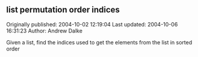 ## list permutation order indices

Originally published: 2004-10-02 12:19:04
Last updated: 2004-10-06 16:31:23
Author: Andrew Dalke

Given a list, find the indices used to get the elements from the list in sorted order